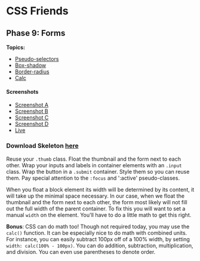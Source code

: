 # CSS Friends

## Phase 9: Forms

**Topics:**

- [Pseudo-selectors][t-pseudo-selectors]
- [Box-shadow][t-box-shadow]
- [Border-radius][t-border-radius]
- [Calc][t-calc]

#### Screenshots
- [Screenshot A][ss-09-a]
- [Screenshot B][ss-09-b]
- [Screenshot C][ss-09-c]
- [Screenshot D][ss-09-d]
- [Live][live-09]

### Download Skeleton [here](https://assets.aaonline.io/fullstack/html-css/projects/micro-projects/css-friends/css-friends-09/skeleton.zip)

Reuse your `.thumb` class. Float the thumbnail and the form next to each
other. Wrap your inputs and labels in container elements with an
`.input` class. Wrap the button in a `.submit` container. Style them so
you can reuse them. Pay special attention to the `:focus` and ':active'
pseudo-classes.

When you float a block element its width will be determined by its
content, it will take up the minimal space necessary. In our case, when
we float the thumbnail and the form next to each other, the form most
likely will not fill out the full width of the parent container. To fix
this you will want to set a manual `width` on the element. You'll have
to do a little math to get this right.

**Bonus**: CSS can do math too! Though not required today, you may use the
`calc()` function. It can be especially nice to do math with combined
units. For instance, you can easily subtract 100px off of a 100%
width, by setting `width: calc(100% - 100px)`. You can do addition,
subtraction, multiplication, and division. You can even use
parentheses to denote order.

[ss-09-a]: http://assets.aaonline.io/fullstack/html-css/micro-projects/css-friends/docs/screenshots/09-forms-a.png
[ss-09-b]: http://assets.aaonline.io/fullstack/html-css/micro-projects/css-friends/docs/screenshots/09-forms-b.png
[ss-09-c]: http://assets.aaonline.io/fullstack/html-css/micro-projects/css-friends/docs/screenshots/09-forms-c.png
[ss-09-d]: http://assets.aaonline.io/fullstack/html-css/micro-projects/css-friends/docs/screenshots/09-forms-d.png
[live-09]: http://appacademy.github.io/css-friends/solution/09-forms.html
[t-calc]: https://developer.mozilla.org/en-US/docs/Web/CSS/calc
[t-border-radius]: https://developer.mozilla.org/en-US/docs/Web/CSS/border-radius
[t-pseudo-selectors]: http://css-tricks.com/pseudo-class-selectors/
[t-box-shadow]: https://developer.mozilla.org/en-US/docs/Web/CSS/box-shadow
